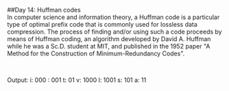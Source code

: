##Day 14: Huffman codes
<br/>
In computer science and information theory, a Huffman code is a particular type of optimal prefix code that is commonly used for lossless data compression. The process of finding and/or using such a code proceeds by means of Huffman coding, an algorithm developed by David A. Huffman while he was a Sc.D. student at MIT, and published in the 1952 paper "A Method for the Construction of Minimum-Redundancy Codes".

<br/>

Output:
i: 000
 : 001
t: 01
v: 1000
l: 1001
s: 101
a: 11

